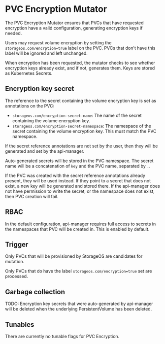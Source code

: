 # PVC Encryption Mutator

The PVC Encryption Mutator ensures that PVCs that have requested encryption have
a valid configuration, generating encryption keys if needed.

Users may request volume encryption by setting the
`storageos.com/encrption=true` label on the PVC.  PVCs that don't have this
label will be ignored and left unchanged.

When encryption has been requested, the mutator checks to see whether encryption
keys already exist, and if not, generates them.  Keys are stored as Kubernetes
Secrets.

## Encryption key secret

The reference to the secret containing the volume encryption key is set as
annotations on the PVC:

- `storageos.com/encryption-secret-name`: The name of the secret containing the
  volume encryption key.
- `storageos.com/encryption-secret-namespace`: The namespace of the secret
  containing the volume encryption key.  This must match the PVC namespace.

If the secret reference annotations are not set by the user, then they will be
generated and set by the api-manager.

Auto-generated secrets will be stored in the PVC namespace.  The secret name
will be a concatenation of `key`  and the PVC name, separated by `.`.

If the PVC was created with the secret reference annotations already present,
they will be used instead.  If they point to a secret that does not exist, a new
key will be generated and stored there.  If the api-manager does not have
permission to write the secret, or the namespace does not exist, then PVC
creation will fail.

## RBAC

In the default configuration, api-manager requires full access to secrets in the
namespaces that PVC will be created in.  This is enabled by default.

## Trigger

Only PVCs that will be provisioned by StorageOS are candidates for mutation.

Only PVCs that do have the label `storageos.com/encryption=true` set are
processed.

## Garbage collection

TODO: Encryption key secrets that were auto-generated by api-manager will be deleted
when the underlying PersistentVolume has been deleted.

## Tunables

There are currently no tunable flags for PVC Encryption.
